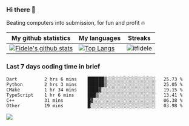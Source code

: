 ### Hi there 👋
<p>Beating computers into submission, for fun and profit 🔥</p>

|My github statistics|My languages|Streaks|
|-|-|-|
|[![Fidele's github stats](https://github-readme-stats.vercel.app/api?username=itfidele&count_private=true&show_icons=true&theme=dark&hide_title=true)](https://github.com/itfidele)|[![Top Langs](https://github-readme-stats.vercel.app/api/top-langs/?username=itfidele&show_icons=true&langs_count=10&theme=dark&layout=compact&hide_title=true)](https://github.com/itfidele)|![itfidele](https://github-readme-streak-stats.herokuapp.com/?user=itfidele&theme=dark)

### Last 7 days coding time in brief
<!--START_SECTION:waka-->

```text
Dart          2 hrs 6 mins    ██████▒░░░░░░░░░░░░░░░░░░   25.73 %
Python        2 hrs 3 mins    ██████▒░░░░░░░░░░░░░░░░░░   25.05 %
CMake         1 hr 34 mins    ████▓░░░░░░░░░░░░░░░░░░░░   19.15 %
TypeScript    1 hr 6 mins     ███▒░░░░░░░░░░░░░░░░░░░░░   13.41 %
C++           31 mins         █▓░░░░░░░░░░░░░░░░░░░░░░░   06.38 %
Other         19 mins         █░░░░░░░░░░░░░░░░░░░░░░░░   03.98 %
```

<!--END_SECTION:waka-->

![](https://komarev.com/ghpvc/?username=itfidele)
